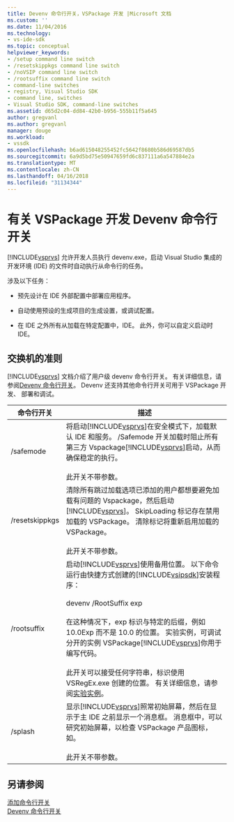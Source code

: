 ```yaml
---
title: Devenv 命令行开关，VSPackage 开发 |Microsoft 文档
ms.custom: ''
ms.date: 11/04/2016
ms.technology:
- vs-ide-sdk
ms.topic: conceptual
helpviewer_keywords:
- /setup command line switch
- /resetskippkgs command line switch
- /noVSIP command line switch
- /rootsuffix command line switch
- command-line switches
- registry, Visual Studio SDK
- command line, switches
- Visual Studio SDK, command-line switches
ms.assetid: d65d2c04-dd84-42b0-b956-555b11f5a645
author: gregvanl
ms.author: gregvanl
manager: douge
ms.workload:
- vssdk
ms.openlocfilehash: b6ad615048255452fc5642f8680b586d69587db5
ms.sourcegitcommit: 6a9d5bd75e50947659fd6c837111a6a547884e2a
ms.translationtype: MT
ms.contentlocale: zh-CN
ms.lasthandoff: 04/16/2018
ms.locfileid: "31134344"
---
```

# <a name="devenv-command-line-switches-for-vspackage-development"></a>有关 VSPackage 开发 Devenv 命令行开关
[!INCLUDE[vsprvs](../code-quality/includes/vsprvs_md.md)] 允许开发人员执行 devenv.exe，启动 Visual Studio 集成的开发环境 (IDE) 的文件时自动执行从命令行的任务。  
  
 涉及以下任务：  
  
-   预先设计在 IDE 外部配置中部署应用程序。  
  
-   自动使用预设的生成项目的生成设置，或调试配置。  
  
-   在 IDE 之外所有从加载在特定配置中，IDE。 此外，你可以自定义启动时 IDE。  
  
## <a name="guidelines-for-switches"></a>交换机的准则  
 [!INCLUDE[vsprvs](../code-quality/includes/vsprvs_md.md)] 文档介绍了用户级 devenv 命令行开关。 有关详细信息，请参阅[Devenv 命令行开关](../ide/reference/devenv-command-line-switches.md)。 Devenv 还支持其他命令行开关可用于 VSPackage 开发、 部署和调试。  
  
|命令行开关|描述|  
|--------------------------|-----------------|  
|/safemode|将启动[!INCLUDE[vsprvs](../code-quality/includes/vsprvs_md.md)]在安全模式下，加载默认 IDE 和服务。 /Safemode 开关加载时阻止所有第三方 Vspackage[!INCLUDE[vsprvs](../code-quality/includes/vsprvs_md.md)]启动，从而确保稳定的执行。<br /><br /> 此开关不带参数。|  
|/resetskippkgs|清除所有跳过加载选项已添加的用户都想要避免加载有问题的 Vspackage，然后启动[!INCLUDE[vsprvs](../code-quality/includes/vsprvs_md.md)]。 SkipLoading 标记存在禁用加载的 VSPackage。 清除标记将重新启用加载的 VSPackage。<br /><br /> 此开关不带参数。|  
|/rootsuffix|启动[!INCLUDE[vsprvs](../code-quality/includes/vsprvs_md.md)]使用备用位置。 以下命令运行由快捷方式创建的[!INCLUDE[vsipsdk](../extensibility/includes/vsipsdk_md.md)]安装程序：<br /><br /> devenv /RootSuffix exp<br /><br /> 在这种情况下，exp 标识与特定的后缀，例如 10.0Exp 而不是 10.0 的位置。 实验实例，可调试分开的实例 VSPackage[!INCLUDE[vsprvs](../code-quality/includes/vsprvs_md.md)]你用于编写代码。<br /><br /> 此开关可以接受任何字符串，标识使用 VSRegEx.exe 创建的位置。 有关详细信息，请参阅[实验实例](../extensibility/the-experimental-instance.md)。|  
|/splash|显示[!INCLUDE[vsprvs](../code-quality/includes/vsprvs_md.md)]照常初始屏幕，然后在显示于主 IDE 之前显示一个消息框。 消息框中，可以研究初始屏幕，以检查 VSPackage 产品图标，如。<br /><br /> 此开关不带参数。|  
  
## <a name="see-also"></a>另请参阅  
 [添加命令行开关](../extensibility/adding-command-line-switches.md)   
 [Devenv 命令行开关](../ide/reference/devenv-command-line-switches.md)